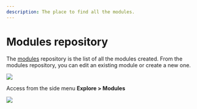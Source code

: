 ```yaml
---
description: The place to find all the modules.
---
```


# Modules repository

The [modules](./) repository is the list of all the modules created. From the modules repository, you can edit an existing module or create a new one.

![](../.gitbook/assets/image%20%2870%29.png)

Access from the side menu **Explore > Modules**

![](../.gitbook/assets/image%20%2836%29.png)
